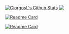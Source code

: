 <a href="https://github.com/GiorgosL">
<img align="center" alt="GiorgosL's Github Stats" src="https://github-readme-stats.vercel.app/api?username=GiorgosL&show_icons=true&theme=radical" /></a>

<a href="https://github.com/GiorgosL">
  <img align="center" src="https://github-readme-stats.anuraghazra1.vercel.app/api/top-langs/?username=GiorgosL&layout=compact&theme=radical" />
</a>



[![Readme Card](https://github-readme-stats.vercel.app/api/pin/?username=GiorgosL&repo=Python-IMDB-sentiment-analysis&theme=radical)](https://github.com/GiorgosL/Python-IMDB-sentiment-analysis)

[![Readme Card](https://github-readme-stats.vercel.app/api/pin/?username=GiorgosL&repo=Python-Numbeo-webscrap-and-analysis&theme=radical)](https://github.com/GiorgosL/Python-Numbeo-webscrap-and-analysis)
